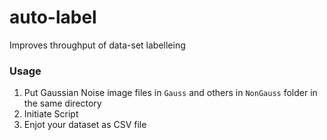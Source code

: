 # auto-label
Improves throughput of data-set labelleing


### Usage  
 1. Put Gaussian Noise image files in `Gauss` and others in `NonGauss` folder in the same directory  
 2. Initiate Script  
 3. Enjot your dataset as CSV file  
